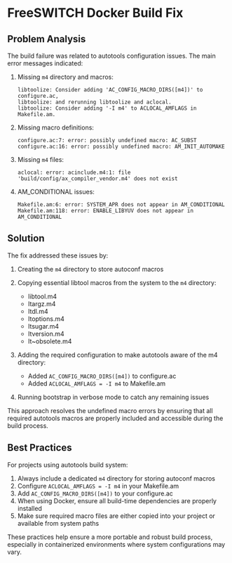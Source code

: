 # FreeSWITCH Docker Build Fix

## Problem Analysis

The build failure was related to autotools configuration issues. The main error messages indicated:

1. Missing `m4` directory and macros:
   ```
   libtoolize: Consider adding 'AC_CONFIG_MACRO_DIRS([m4])' to configure.ac,
   libtoolize: and rerunning libtoolize and aclocal.
   libtoolize: Consider adding '-I m4' to ACLOCAL_AMFLAGS in Makefile.am.
   ```

2. Missing macro definitions:
   ```
   configure.ac:7: error: possibly undefined macro: AC_SUBST
   configure.ac:16: error: possibly undefined macro: AM_INIT_AUTOMAKE
   ```

3. Missing `m4` files:
   ```
   aclocal: error: acinclude.m4:1: file 'build/config/ax_compiler_vendor.m4' does not exist
   ```

4. AM_CONDITIONAL issues:
   ```
   Makefile.am:6: error: SYSTEM_APR does not appear in AM_CONDITIONAL
   Makefile.am:118: error: ENABLE_LIBYUV does not appear in AM_CONDITIONAL
   ```

## Solution

The fix addressed these issues by:

1. Creating the `m4` directory to store autoconf macros
2. Copying essential libtool macros from the system to the `m4` directory:
   - libtool.m4
   - ltargz.m4
   - ltdl.m4
   - ltoptions.m4
   - ltsugar.m4
   - ltversion.m4
   - lt~obsolete.m4

3. Adding the required configuration to make autotools aware of the m4 directory:
   - Added `AC_CONFIG_MACRO_DIRS([m4])` to configure.ac
   - Added `ACLOCAL_AMFLAGS = -I m4` to Makefile.am

4. Running bootstrap in verbose mode to catch any remaining issues

This approach resolves the undefined macro errors by ensuring that all required autotools macros are properly included and accessible during the build process.

## Best Practices

For projects using autotools build system:

1. Always include a dedicated `m4` directory for storing autoconf macros
2. Configure `ACLOCAL_AMFLAGS = -I m4` in your Makefile.am
3. Add `AC_CONFIG_MACRO_DIRS([m4])` to your configure.ac
4. When using Docker, ensure all build-time dependencies are properly installed
5. Make sure required macro files are either copied into your project or available from system paths

These practices help ensure a more portable and robust build process, especially in containerized environments where system configurations may vary.